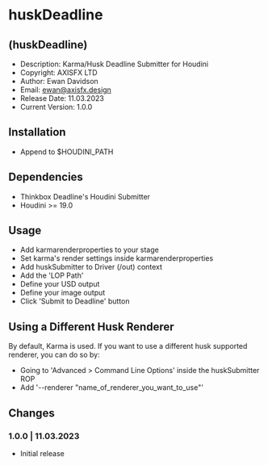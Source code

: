 # huskDeadline

## (huskDeadline)

* Description: Karma/Husk Deadline Submitter for Houdini
* Copyright: AXISFX LTD
* Author: Ewan Davidson
* Email: ewan@axisfx.design
* Release Date: 11.03.2023
* Current Version: 1.0.0

## Installation

* Append to $HOUDINI_PATH

## Dependencies

* Thinkbox Deadline's Houdini Submitter
* Houdini >= 19.0

## Usage

* Add karmarenderproperties to your stage
* Set karma's render settings inside karmarenderproperties
* Add huskSubmitter to Driver (/out) context
* Add the 'LOP Path'
* Define your USD output
* Define your image output
* Click 'Submit to Deadline' button

## Using a Different Husk Renderer

By default, Karma is used. If you want to use a different husk supported renderer, you can do so by:
* Going to 'Advanced > Command Line Options' inside the huskSubmitter ROP
* Add '--renderer "name_of_renderer_you_want_to_use"'

## Changes

### 1.0.0  |  11.03.2023

* Initial release